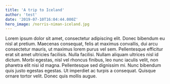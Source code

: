 ```yaml
---
title: 'A trip to Iceland'
author: 'test'
date: '2019-07-10T16:04:44.000Z'
hero_image: /norris-niman-iceland.jpg
---
```


Lorem ipsum dolor sit amet, consectetur adipiscing elit. Donec bibendum eu nisl at pretium. Maecenas consequat, felis at maximus convallis, dui arcu consectetur mauris, ut maximus lorem purus vel sem. Pellentesque efficitur erat sit amet ultricies facilisis. Nulla facilisi. Nullam aliquam ultrices nisl id dictum. Morbi egestas, nisl vel rhoncus finibus, leo nunc iaculis velit, non pharetra elit nisi id magna. Pellentesque sed dignissim mi. Nunc bibendum quis justo egestas egestas. Ut imperdiet ac turpis a consequat. Quisque ornare tortor velit. Donec quis mollis augue.
